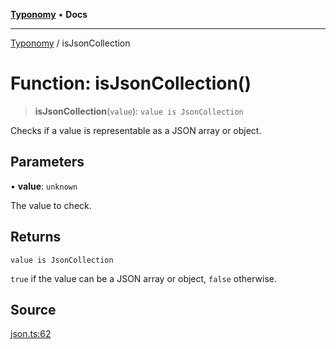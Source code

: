 [**Typonomy**](../README.md) • **Docs**

***

[Typonomy](../globals.md) / isJsonCollection

# Function: isJsonCollection()

> **isJsonCollection**(`value`): `value is JsonCollection`

Checks if a value is representable as a JSON array or object.

## Parameters

• **value**: `unknown`

The value to check.

## Returns

`value is JsonCollection`

`true` if the value can be a JSON array or object, `false` otherwise.

## Source

[json.ts:62](https://github.com/softcraft-development/typonomy/blob/1c47fc13034f4e53267c72ada03a418616dc092e/src/json.ts#L62)

